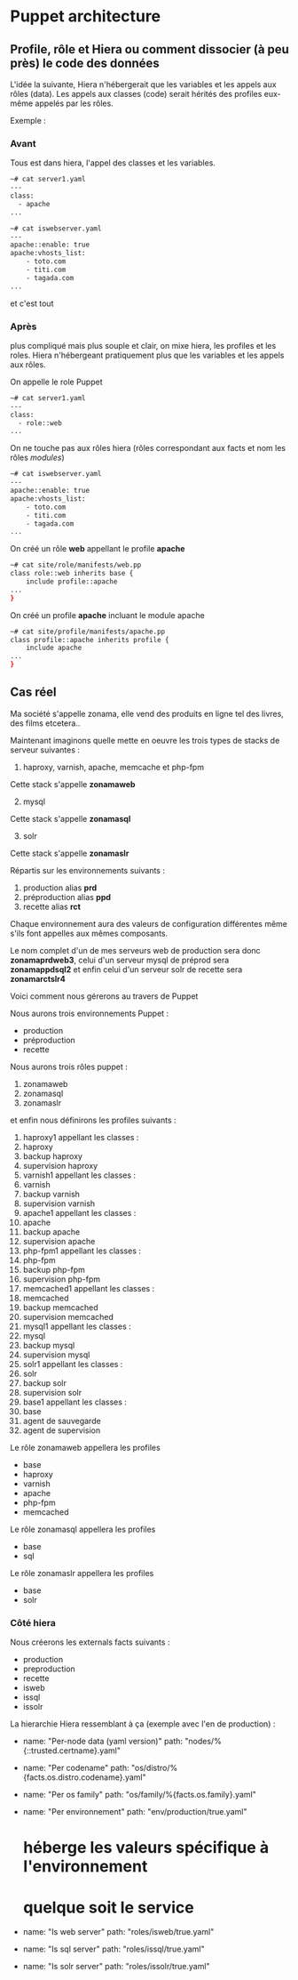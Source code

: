 # Puppet architecture

## Profile, rôle et Hiera ou comment dissocier (à peu près) le code des données

L'idée la suivante, Hiera n'hébergerait que les variables et les appels aux rôles (data). Les appels aux classes (code) serait hérités des profiles eux-même appelés par les rôles. 

Exemple :

### Avant

Tous est dans hiera, l'appel des classes et les variables.

```bash
~# cat server1.yaml
---
class:
  - apache
...
```

```bash
~# cat iswebserver.yaml
---
apache::enable: true
apache:vhosts_list:
	- toto.com
	- titi.com
	- tagada.com
...
```
 et c'est tout

### Après

plus compliqué mais plus souple et clair, on mixe hiera, les profiles et les roles. Hiera n'hébergeant pratiquement plus que les variables et les appels aux rôles. 

On appelle le role Puppet

```bash
~# cat server1.yaml
---
class:
  - role::web
...
```

On ne touche pas aux rôles hiera (rôles correspondant aux facts et nom les rôles *modules*)

```bash
~# cat iswebserver.yaml
---
apache::enable: true
apache:vhosts_list:
	- toto.com
	- titi.com
	- tagada.com
...
```
On créé un rôle **web** appellant le profile **apache**


```bash
~# cat site/role/manifests/web.pp
class role::web inherits base {
	include profile::apache
...
}
```

On créé un profile **apache** incluant le module apache

```bash
~# cat site/profile/manifests/apache.pp
class profile::apache inherits profile {
	include apache
...
}
```

## Cas réel

Ma société s'appelle zonama, elle vend des produits en ligne tel des livres, des films etcetera..

Maintenant imaginons quelle mette en oeuvre les trois types de stacks de serveur suivantes :

1. haproxy, varnish, apache, memcache et php-fpm

Cette stack s'appelle **zonamaweb**

2. mysql

Cette stack s'appelle **zonamasql**

3. solr

Cette stack s'appelle **zonamaslr**

Répartis sur les environnements suivants :

1. production alias **prd**
2. préproduction alias **ppd**
3. recette alias **rct**

Chaque environnement aura des valeurs de configuration différentes même s'ils font appelles aux mêmes composants.  

Le nom complet d'un de mes serveurs web de production sera donc **zonamaprdweb3**, celui d'un serveur mysql de préprod sera **zonamappdsql2** et enfin celui d'un serveur solr de recette sera **zonamarctslr4** 

Voici comment nous gérerons au travers de Puppet

Nous aurons trois environnements Puppet :

* production
* préproduction
* recette

Nous aurons trois rôles puppet :

1. zonamaweb
2. zonamasql
3. zonamaslr

et enfin nous définirons les profiles suivants :

1. haproxy1
  appellant les classes :
  1. haproxy
  2. backup haproxy
  3. supervision haproxy
2. varnish1
  appellant les classes :
  1. varnish
  2. backup varnish
  3. supervision varnish
3. apache1
  appellant les classes :
  1. apache
  2. backup apache
  3. supervision apache
4. php-fpm1
  appellant les classes :
  1. php-fpm
  2. backup php-fpm
  3. supervision php-fpm
5. memcached1
  appellant les classes :
  1. memcached
  2. backup memcached
  3. supervision memcached
6. mysql1
  appellant les classes :
  1. mysql
  2. backup mysql
  3. supervision mysql
7. solr1
  appellant les classes :
  1. solr
  2. backup solr
  3. supervision solr
8. base1
  appellant les classes :
  1. base
  2. agent de sauvegarde
  3. agent de supervision

Le rôle zonamaweb appellera les profiles

* base
* haproxy
* varnish
* apache 
* php-fpm
* memcached

Le rôle zonamasql appellera les profiles

* base
* sql

Le rôle zonamaslr appellera les profiles

* base
* solr

### Côté hiera

Nous créerons les externals facts suivants :

* production
* preproduction
* recette
* isweb
* issql
* issolr

La hierarchie Hiera ressemblant à ça (exemple avec l'en de production) :

  - name: "Per-node data (yaml version)"
    path: "nodes/%{::trusted.certname}.yaml"

  - name: "Per codename"
    path: "os/distro/%{facts.os.distro.codename}.yaml"

  - name: "Per os family"
    path: "os/family/%{facts.os.family}.yaml"

  - name: "Per environnement"
    path: "env/production/true.yaml"
    #  héberge les valeurs spécifique à l'environnement
    # quelque soit le service

  - name: "Is web server"
    path: "roles/isweb/true.yaml"

  - name: "Is sql server"
    path: "roles/issql/true.yaml"

  - name: "Is solr server"
    path: "roles/issolr/true.yaml"

